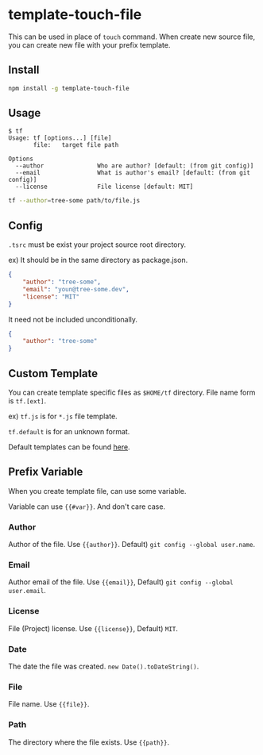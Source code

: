 # template-touch-file

This can be used in place of `touch` command.
When create new source file, you can create new file with your prefix template.

## Install

```sh
npm install -g template-touch-file
```

## Usage

```
$ tf
Usage: tf [options...] [file]
       file:   target file path

Options
  --author               Who are author? [default: (from git config)]
  --email                What is author's email? [default: (from git config)]
  --license              File license [default: MIT]
```

```sh
tf --author=tree-some path/to/file.js
```

## Config

`.tsrc` must be exist your project source root directory.

ex) It should be in the same directory as package.json.

```json
{
	"author": "tree-some",
	"email": "youn@tree-some.dev",
	"license": "MIT"
}
```

It need not be included unconditionally.

```json
{
	"author": "tree-some"
}
```

## Custom Template

You can create template specific files as `$HOME/tf` directory.
File name form is `tf.[ext]`.

ex) `tf.js` is for `*.js` file template.

`tf.default` is for an unknown format.

Default templates can be found [here](https://github.com/tree-some/template-touch-file/tree/master/tf).

## Prefix Variable

When you create template file, can use some variable.

Variable can use `{{#var}}`. And don't care case.

### Author

Author of the file. Use `{{author}}`. Default) `git config --global user.name`.

### Email

Author email of the file. Use `{{email}}`, Default) `git config --global user.email`.

### License

File (Project) license. Use `{{license}}`, Default) `MIT`.

### Date

The date the file was created. `new Date().toDateString()`.

### File

File name. Use `{{file}}`.

### Path

The directory where the file exists. Use `{{path}}`.
